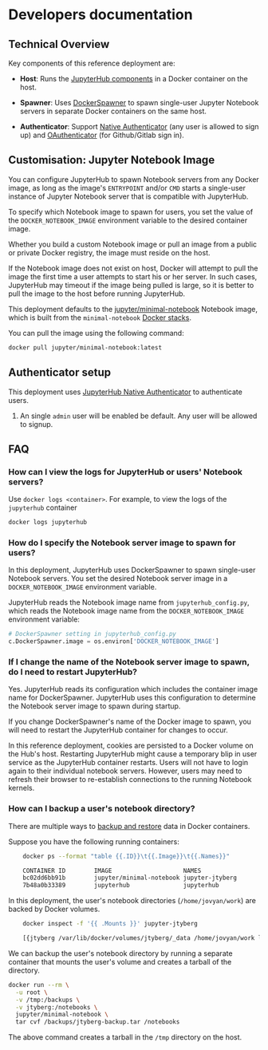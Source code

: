 # Developers documentation

## Technical Overview

Key components of this reference deployment are:

- **Host**:
  Runs the [JupyterHub components](https://jupyterhub.readthedocs.org/en/latest/getting-started.html#overview)
  in a Docker container on the host.

- **Spawner**:
  Uses [DockerSpawner](https://github.com/jupyter/dockerspawner)
  to spawn single-user Jupyter Notebook servers in separate Docker
  containers on the same host.

- **Authenticator**:
  Support [Native Authenticator](https://github.com/jupyterhub/nativeauthenticator)
  (any user is allowed to sign up)
  and [OAuthenticator](https://github.com/jupyterhub/oauthenticator)
  (for Github/Gitlab sign in).

## Customisation: Jupyter Notebook Image

You can configure JupyterHub to spawn Notebook servers from any Docker image, as
long as the image's `ENTRYPOINT` and/or `CMD` starts a single-user instance of
Jupyter Notebook server that is compatible with JupyterHub.

To specify which Notebook image to spawn for users, you set the value of the
`DOCKER_NOTEBOOK_IMAGE` environment variable to the desired container image.

Whether you build a custom Notebook image or pull an image from a public or
private Docker registry, the image must reside on the host.

If the Notebook image does not exist on host, Docker will attempt to pull the
image the first time a user attempts to start his or her server. In such cases,
JupyterHub may timeout if the image being pulled is large, so it is better to
pull the image to the host before running JupyterHub.

This deployment defaults to the
[jupyter/minimal-notebook](https://hub.docker.com/r/jupyter/minimal-notebook/)
Notebook image, which is built from the `minimal-notebook`
[Docker stacks](https://github.com/jupyter/docker-stacks).

You can pull the image using the following command:

```bash
docker pull jupyter/minimal-notebook:latest
```

## Authenticator setup

This deployment uses [JupyterHub Native Authenticator](https://native-authenticator.readthedocs.io/en/latest/) to authenticate users.

1. An single `admin` user will be enabled be default. Any user will be allowed to signup.

## FAQ

### How can I view the logs for JupyterHub or users' Notebook servers?

Use `docker logs <container>`. For example, to view the logs of the `jupyterhub` container

```bash
docker logs jupyterhub
```

### How do I specify the Notebook server image to spawn for users?

In this deployment, JupyterHub uses DockerSpawner to spawn single-user
Notebook servers. You set the desired Notebook server image in a
`DOCKER_NOTEBOOK_IMAGE` environment variable.

JupyterHub reads the Notebook image name from `jupyterhub_config.py`, which
reads the Notebook image name from the `DOCKER_NOTEBOOK_IMAGE` environment
variable:

```python
# DockerSpawner setting in jupyterhub_config.py
c.DockerSpawner.image = os.environ['DOCKER_NOTEBOOK_IMAGE']
```

### If I change the name of the Notebook server image to spawn, do I need to restart JupyterHub?

Yes. JupyterHub reads its configuration which includes the container image
name for DockerSpawner. JupyterHub uses this configuration to determine the
Notebook server image to spawn during startup.

If you change DockerSpawner's name of the Docker image to spawn, you will
need to restart the JupyterHub container for changes to occur.

In this reference deployment, cookies are persisted to a Docker volume on the
Hub's host. Restarting JupyterHub might cause a temporary blip in user
service as the JupyterHub container restarts. Users will not have to login
again to their individual notebook servers. However, users may need to
refresh their browser to re-establish connections to the running Notebook
kernels.

### How can I backup a user's notebook directory?

There are multiple ways to [backup and restore](https://docs.docker.com/engine/userguide/containers/dockervolumes/#backup-restore-or-migrate-data-volumes) data in Docker containers.

Suppose you have the following running containers:

```bash
    docker ps --format "table {{.ID}}\t{{.Image}}\t{{.Names}}"

    CONTAINER ID        IMAGE                    NAMES
    bc02dd6bb91b        jupyter/minimal-notebook jupyter-jtyberg
    7b48a0b33389        jupyterhub               jupyterhub
```

In this deployment, the user's notebook directories (`/home/jovyan/work`) are backed by Docker volumes.

```bash
    docker inspect -f '{{ .Mounts }}' jupyter-jtyberg

    [{jtyberg /var/lib/docker/volumes/jtyberg/_data /home/jovyan/work local rw true rprivate}]
```

We can backup the user's notebook directory by running a separate container that mounts the user's volume and creates a tarball of the directory.

```bash
docker run --rm \
  -u root \
  -v /tmp:/backups \
  -v jtyberg:/notebooks \
  jupyter/minimal-notebook \
  tar cvf /backups/jtyberg-backup.tar /notebooks
```

The above command creates a tarball in the `/tmp` directory on the host.
